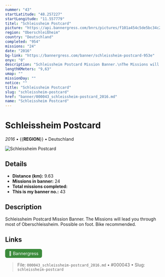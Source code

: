 ```yaml
---
nummer: "43"
startLatitude: "48.257227"
startLongitude: "11.557779"
titel: "Schleissheim Postcard"
picture: "https://api.bannergress.com/bnrs/pictures/f101a454c5de5bc34c2ec4aff03bfe73"
region: "Oberschleißheim"
country: "Deutschland"
completed: "954"
missions: "24"
date: "2016"
bg-link: "https://bannergress.com/banner/schleissheim-postcard-953e"
onyx: "0"
description: "Schleissheim Postcard Mission Banner.\nThe Missions will lead you through most of Oberschleissheim.\nPossible on foot. Bike recommended."
lengthKMeters: "9,63"
umap: ""
missionDay: ""
notice: ""
title: "Schleissheim Postcard"
slug: "schleissheim-postcard"
href: "banner/000043_schleissheim-postcard_2016.md"
name: "Schleissheim Postcard"
---
```

# Schleissheim Postcard

*2016* • {{__REGION__}} • Deutschland

![Schleissheim Postcard](https://api.bannergress.com/bnrs/pictures/f101a454c5de5bc34c2ec4aff03bfe73)



## Details
- **Distance (km):** 9.63
- **Missions in banner:** 24
- **Total missions completed:** 
- **This is my banner no.:** 43



## Description
Schleissheim Postcard Mission Banner.
The Missions will lead you through most of Oberschleissheim.
Possible on foot. Bike recommended.



## Links
<a href="https://bannergress.com/banner/schleissheim-postcard-953e" target="_blank" style="display:inline-block;margin-right:8px;padding:6px 12px;background:#3c8b3c;color:#fff;text-decoration:none;border-radius:6px;">🔗 Bannergress</a>



> File: `000043_schleissheim-postcard_2016.md` • #000043 • Slug: `schleissheim-postcard`
